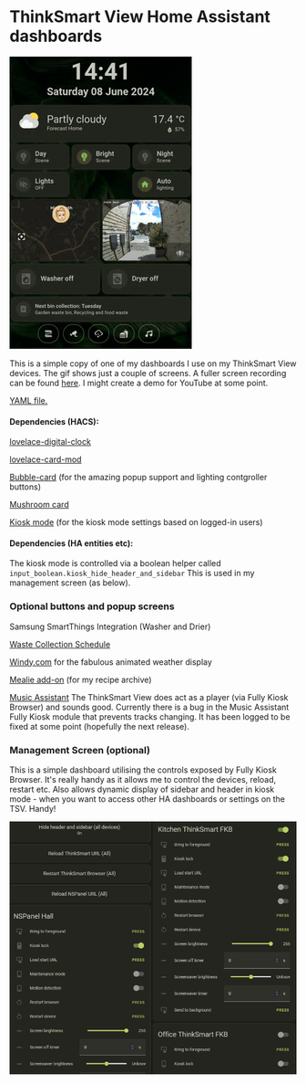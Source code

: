 # ThinkSmart View Home Assistant dashboards #

![](assets/images/dashboarddemo.gif)

This is a simple copy of one of my dashboards I use on my ThinkSmart View devices. The gif shows just a couple of screens. A fuller screen recording can be found [here](assets/images/dashboarddemo.mp4). I might create a demo for YouTube at some point.

[YAML file.](TSV_Dashboard.yaml)

#### Dependencies (HACS): ####

[lovelace-digital-clock](https://github.com/wassy92x/lovelace-digital-clock)

[lovelace-card-mod](https://github.com/thomasloven/lovelace-card-mod)

[Bubble-card](https://github.com/Clooos/Bubble-Card) (for the amazing popup support and lighting contgroller buttons)

[Mushroom card](https://github.com/piitaya/lovelace-mushroom)

[Kiosk mode](https://github.com/NemesisRE/kiosk-mode) (for the kiosk mode settings based on logged-in users)

#### Dependencies (HA entities etc): ####

The kiosk mode is controlled via a boolean helper called `input_boolean.kiosk_hide_header_and_sidebar` This is used in my management screen (as below).

### Optional buttons and popup screens ###

Samsung SmartThings Integration (Washer and Drier)

[Waste Collection Schedule](https://github.com/mampfes/hacs_waste_collection_schedule)

[Windy.com](https://www.windy.com) for the fabulous animated weather display

[Mealie add-on](https://github.com/alexbelgium/hassio-addons/tree/master/mealie) (for my recipe archive)

[Music Assistant](https://music-assistant.io/)
The ThinkSmart View does act as a player (via Fully Kiosk Browser) and sounds good. Currently there is a bug in the Music Assistant Fully Kiosk module that prevents tracks changing. It has been logged to be fixed at some point (hopefully the next release).

### Management Screen (optional) ###

This is a simple dashboard utilising the controls exposed by Fully Kiosk Browser. It's really handy as it allows me to control the devices, reload, restart etc. Also allows dynamic display of sidebar and header in kiosk mode - when you want to access other HA dashboards or settings on the TSV. Handy!

![](assets/images/ManagementScreenshot.png)

